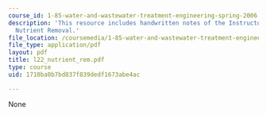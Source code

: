 ```yaml
---
course_id: 1-85-water-and-wastewater-treatment-engineering-spring-2006
description: 'This resource includes handwritten notes of the Instructor on the topic:
  Nutrient Removal.'
file_location: /coursemedia/1-85-water-and-wastewater-treatment-engineering-spring-2006/1710ba0b7bd837f839dedf1673abe4ac_l22_nutrient_rem.pdf
file_type: application/pdf
layout: pdf
title: l22_nutrient_rem.pdf
type: course
uid: 1710ba0b7bd837f839dedf1673abe4ac

---
```

None